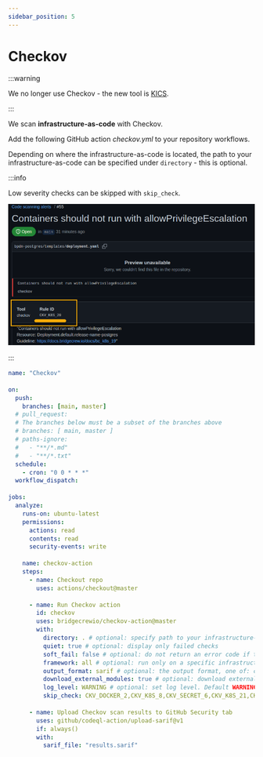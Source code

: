```yaml
---
sidebar_position: 5
---
```


# Checkov

:::warning

We no longer use Checkov - the new tool is [KICS](./how-to-integrate-kics.md).

:::

We scan **infrastructure-as-code** with Checkov.

Add the following GitHub action _checkov.yml_ to your repository workflows.

Depending on where the infrastructure-as-code is located, the path to your infrastructure-as-code can be specified under `directory` - this is optional.

:::info

Low severity checks can be skipped with `skip_check`.

![checkov-id.png](assets/checkov-id.png)

:::

```yaml
name: "Checkov"

on:
  push:
    branches: [main, master]
  # pull_request:
  # The branches below must be a subset of the branches above
  # branches: [ main, master ]
  # paths-ignore:
  #   - "**/*.md"
  #   - "**/*.txt"
  schedule:
    - cron: "0 0 * * *"
  workflow_dispatch:

jobs:
  analyze:
    runs-on: ubuntu-latest
    permissions:
      actions: read
      contents: read
      security-events: write

    name: checkov-action
    steps:
      - name: Checkout repo
        uses: actions/checkout@master

      - name: Run Checkov action
        id: checkov
        uses: bridgecrewio/checkov-action@master
        with:
          directory: . # optional: specify path to your infrastructure-as-code
          quiet: true # optional: display only failed checks
          soft_fail: false # optional: do not return an error code if there are failed checks
          framework: all # optional: run only on a specific infrastructure {cloudformation,terraform,kubernetes,all}
          output_format: sarif # optional: the output format, one of: cli, json, junitxml, github_failed_only, or sarif. Default: sarif
          download_external_modules: true # optional: download external terraform modules from public git repositories and terraform registry
          log_level: WARNING # optional: set log level. Default WARNING
          skip_check: CKV_DOCKER_2,CKV_K8S_8,CKV_SECRET_6,CKV_K8S_21,CKV_K8S_37,CKV_K8S_28,CKV_K8S_9,CKV_K8S_43,CKV_K8S_15,CKV_K8S_35,CKV_K8S_38,CKV_K8S_22,CKV_K8S_40,CKV_K8S_31 # optional: add low severity checkov rule IDs

      - name: Upload Checkov scan results to GitHub Security tab
        uses: github/codeql-action/upload-sarif@v1
        if: always()
        with:
          sarif_file: "results.sarif"
```
